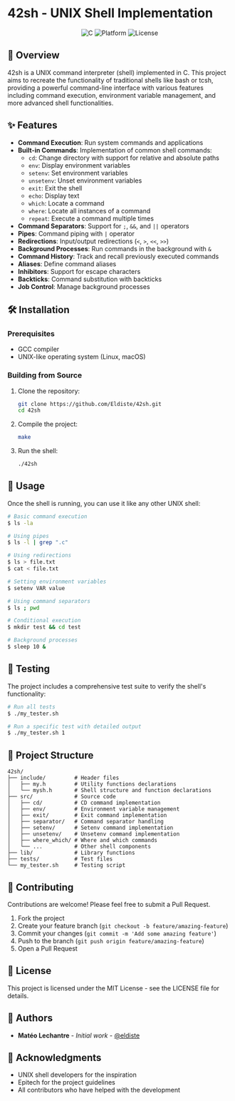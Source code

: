 # 42sh - UNIX Shell Implementation

<p align="center">
  <img src="https://img.shields.io/badge/MADE%20WITH-C-blue" alt="C">
  <img src="https://img.shields.io/badge/PLATFORM-UNIX%20%7C%20LINUX-lightgrey" alt="Platform">
  <img src="https://img.shields.io/badge/LICENSE-MIT-red" alt="License">
</p>

## 🚀 Overview

42sh is a UNIX command interpreter (shell) implemented in C. This project aims to recreate the functionality of traditional shells like bash or tcsh, providing a powerful command-line interface with various features including command execution, environment variable management, and more advanced shell functionalities.

## ✨ Features

- **Command Execution**: Run system commands and applications
- **Built-in Commands**: Implementation of common shell commands:
  - `cd`: Change directory with support for relative and absolute paths
  - `env`: Display environment variables
  - `setenv`: Set environment variables
  - `unsetenv`: Unset environment variables
  - `exit`: Exit the shell
  - `echo`: Display text
  - `which`: Locate a command
  - `where`: Locate all instances of a command
  - `repeat`: Execute a command multiple times
- **Command Separators**: Support for `;`, `&&`, and `||` operators
- **Pipes**: Command piping with `|` operator
- **Redirections**: Input/output redirections (`<`, `>`, `<<`, `>>`)
- **Background Processes**: Run commands in the background with `&`
- **Command History**: Track and recall previously executed commands
- **Aliases**: Define command aliases
- **Inhibitors**: Support for escape characters
- **Backticks**: Command substitution with backticks
- **Job Control**: Manage background processes

## 🛠️ Installation

### Prerequisites
- GCC compiler
- UNIX-like operating system (Linux, macOS)

### Building from Source

1. Clone the repository:
   ```bash
   git clone https://github.com/Eldiste/42sh.git
   cd 42sh
   ```

2. Compile the project:
   ```bash
   make
   ```

3. Run the shell:
   ```bash
   ./42sh
   ```

## 📖 Usage

Once the shell is running, you can use it like any other UNIX shell:

```bash
# Basic command execution
$ ls -la

# Using pipes
$ ls -l | grep ".c"

# Using redirections
$ ls > file.txt
$ cat < file.txt

# Setting environment variables
$ setenv VAR value

# Using command separators
$ ls ; pwd

# Conditional execution
$ mkdir test && cd test

# Background processes
$ sleep 10 &
```

## 🧪 Testing

The project includes a comprehensive test suite to verify the shell's functionality:

```bash
# Run all tests
$ ./my_tester.sh

# Run a specific test with detailed output
$ ./my_tester.sh 1
```

## 🧩 Project Structure

```
42sh/
├── include/         # Header files
│   ├── my.h         # Utility functions declarations
│   └── mysh.h       # Shell structure and function declarations
├── src/             # Source code
│   ├── cd/          # CD command implementation
│   ├── env/         # Environment variable management
│   ├── exit/        # Exit command implementation
│   ├── separator/   # Command separator handling
│   ├── setenv/      # Setenv command implementation
│   ├── unsetenv/    # Unsetenv command implementation
│   ├── where_which/ # Where and which commands
│   └── ...          # Other shell components
├── lib/             # Library functions
├── tests/           # Test files
└── my_tester.sh     # Testing script
```

## 🤝 Contributing

Contributions are welcome! Please feel free to submit a Pull Request.

1. Fork the project
2. Create your feature branch (`git checkout -b feature/amazing-feature`)
3. Commit your changes (`git commit -m 'Add some amazing feature'`)
4. Push to the branch (`git push origin feature/amazing-feature`)
5. Open a Pull Request

## 📜 License

This project is licensed under the MIT License - see the LICENSE file for details.

## 👥 Authors

* **Matéo Lechantre** - *Initial work* - [@eldiste](https://github.com/Eldiste)

## 🙏 Acknowledgments

* UNIX shell developers for the inspiration
* Epitech for the project guidelines
* All contributors who have helped with the development 
